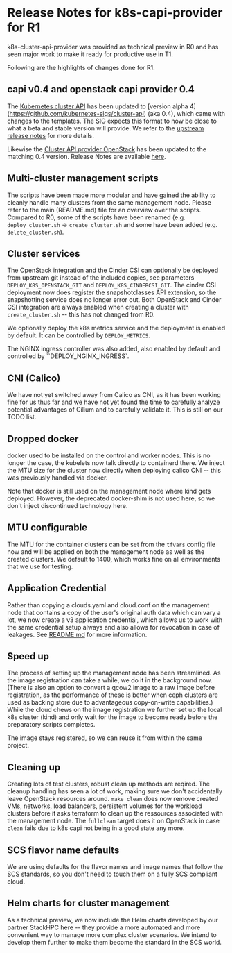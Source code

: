 # Release Notes for k8s-capi-provider for R1

k8s-cluster-api-provider was provided as technical preview in R0
and has seen major work to make it ready for productive use in T1.

Following are the highlights of changes done for R1.

## capi v0.4 and openstack capi provider 0.4

The [Kubernetes cluster API](https://cluster-api.sigs.k8s.io/) has been
updated to [version alpha 4] (https://github.com/kubernetes-sigs/cluster-api) 
(aka 0.4), which came with changes to the templates.
The SIG expects this format to now be close to what a beta and stable version
will provide. We refer to the [upstream release notes](https://github.com/kubernetes-sigs/cluster-api/releases)
for more details.

Likewise the [Cluster API provider OpenStack](https://github.com/kubernetes-sigs/cluster-api-provider-openstack)
has been updated to the matching 0.4 version. Release Notes are available
[here](https://github.com/kubernetes-sigs/cluster-api-provider-openstack/releases).

## Multi-cluster management scripts

The scripts have been made more modular and have gained the ability to cleanly
handle many clusters from the same management node. Please refer to the main
(README.md) file for an overview over the scripts. Compared to R0, some of the
scripts have been renamed (e.g. ``deploy_cluster.sh`` -> ``create_cluster.sh``
and some have been added (e.g. ``delete_cluster.sh``).

## Cluster services

The OpenStack integration and the Cinder CSI can optionally be deployed from upstream
git instead of the included copies, see parameters ``DEPLOY_K8S_OPENSTACK_GIT``
and ``DEPLOY_K8S_CINDERCSI_GIT``. The cinder CSI deployment now does register
the snapshotclasses API extension, so the snapshotting service does no longer
error out. Both OpenStack and Cinder CSI integration are always enabled when
creating a cluster with ``create_cluster.sh`` -- this has not changed from
R0.

We optionally deploy the k8s metrics service and the deployment is enabled
by default. It can be controlled by ``DEPLOY_METRICS``.

The NGINX ingress controller was also added, also enabled by default and
controlled by ``DEPLOY_NGINX_INGRESS`.

## CNI (Calico)

We have not yet switched away from Calico as CNI, as it has been working
fine for us thus far and we have not yet found the time to carefully analyze
potential advantages of Cilium and to carefully validate it.
This is still on our TODO list.

## Dropped docker

docker used to be installed on the control and worker nodes.
This is no longer the case, the kubelets now talk directly to containerd
there. We inject the MTU size for the cluster now directly when deploying
calico CNI -- this was previously handled via docker.

Note that docker is still used on the management node where kind gets
deployed. However, the deprecated docker-shim is not used here, so we
don't inject discontinued technology here.

## MTU configurable

The MTU for the container clusters can be set from the ``tfvars`` config
file now and will be applied on both the management node as well as the
created clusters. We default to 1400, which works fine on all environments
that we use for testing.

## Application Credential

Rather than copying a clouds.yaml and cloud.conf on the management node
that contains a copy of the user's original auth data which can vary a lot,
we now create a v3 application credential, which allows us to work with
the same credential setup always and also allows for revocation in case
of leakages. See [README.md](README.md) for more information.

## Speed up

The process of setting up the management node has been streamlined.
As the image registration can take a while, we do it in the background
now. (There is also an option to convert a qcow2 image to a raw image
before registration, as the performance of these is better when ceph
clusters are used as backing store due to advantageous copy-on-write
capabilities.) While the cloud chews on the image registration we further
set up the local k8s cluster (kind) and only wait for the image to become
ready before the preparatory scripts completes.

The image stays registered, so we can reuse it from within the same
project.

## Cleaning up

Creating lots of test clusters, robust clean up methods are reqired.
The cleanup handling has seen a lot of work, making sure we don't
accidentally leave OpenStack resources around. ``make clean`` does now
remove created VMs, networks, load balancers, persistent volumes for
the workload clusters before it asks terraform to clean up the
ressources associated with the management node. The ``fullclean``
target does it on OpenStack in case ``clean`` fails due to k8s capi
not being in a good state any more.

## SCS flavor name defaults

We are using defaults for the flavor names and image names that follow
the SCS standards, so you don't need to touch them on a fully SCS
compliant cloud.

## Helm charts for cluster management

As a technical preview, we now include the Helm charts developed by our
partner StackHPC here -- they provide a more automated and more
convenient way to manage more complex cluster scenarios. We intend
to develop them further to make them become the standard in the SCS
world.
